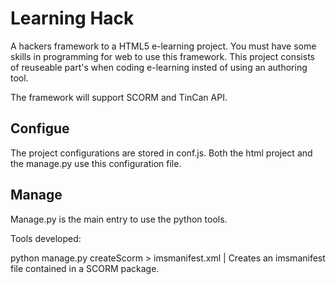 Learning Hack
=============
A hackers framework to a HTML5 e-learning project. You must have some skills
in programming for web to use this framework. This project consists of
reuseable part's when coding e-learning insted of using an authoring tool.

The framework will support SCORM and TinCan API. 


Configue
---------
The project configurations are stored in conf.js. 
Both the html project and the manage.py use this
configuration file. 


Manage
------
Manage.py is the main entry to use the python tools. 

Tools developed:

python manage.py createScorm > imsmanifest.xml
| Creates an imsmanifest file contained in a SCORM package. 


